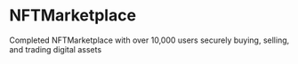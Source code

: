# NFTMarketplace
Completed NFTMarketplace with over 10,000 users securely buying, selling, and trading digital assets
